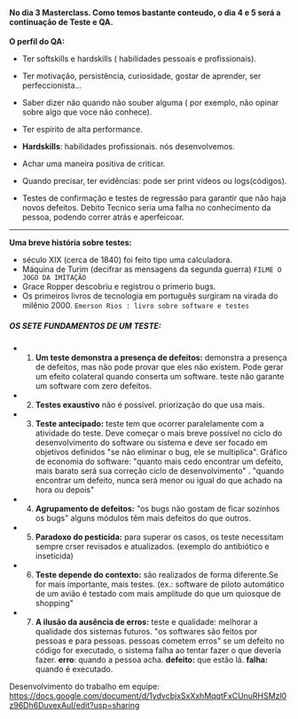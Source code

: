 #### No dia 3 Masterclass. Como temos bastante conteudo, o dia 4 e 5 será a continuação de Teste e QA.
**O perfil do QA:**
* Ter softskills e hardskills ( habilidades pessoais e profissionais).
* Ter motivação, persistência, curiosidade, gostar de aprender, ser perfeccionista...
* Saber dizer não quando não souber alguma ( por exemplo, não opinar sobre algo que voce não conhece).
*  Ter espírito de alta performance.

* **Hardskills**: habilidades profissionais. nós desenvolvemos.
* Achar uma  maneira positiva de criticar.
* Quando precisar, ter evidências: pode ser print vídeos ou logs(códigos).
* Testes de confirmação e testes de regressão para garantir que não haja novos defeitos.
Debito Tecnico seria uma falha no conhecimento da pessoa, podendo correr atrás e aperfeicoar.
---
**Uma breve história sobre testes:** 
* século XIX (cerca de 1840) foi feito tipo uma calculadora.
* Máquina de Turim (decifrar as mensagens da segunda guerra) 
  `FILME O JOGO DA IMITAÇÃO`
* Grace Ropper descobriu e registrou o primerio bugs.
* Os primeiros livros de tecnologia em português surgiram na virada do milênio 2000.
  `Emerson Rios : livro sobre software e testes`

##### OS SETE FUNDAMENTOS DE UM TESTE: 
* 1. **Um teste demonstra a presença de defeitos:** demonstra a presença de defeitos, mas não pode provar que eles não existem. Pode gerar um efeito colateral quando conserta um software. teste não garante um software com zero defeitos.
* 2. **Testes exaustivo** não é possível. priorização do que usa mais.
* 3. **Teste antecipado:** teste tem que ocorrer paralelamente com a atividade do teste. Deve começar o mais breve possível no ciclo do desenvolvimento do software ou sistema e deve ser focado em objetivos definidos "se não eliminar o bug, ele se multiplica". Gráfico de economia do software: "quanto mais cedo encontrar um defeito, mais barato será sua correção ciclo  de desenvolvimento" . "quando encontrar um defeito, nunca será menor ou igual do que achado na hora ou depois"
* 4. **Agrupamento de defeitos:** "os bugs não gostam de ficar sozinhos os bugs" alguns módulos têm mais defeitos do que outros.
* 5. **Paradoxo do pesticida:** para superar os casos, os teste necessitam sempre crser revisados e atualizados. (exemplo do antibiótico e inseticida)
* 6. **Teste depende do contexto:** são realizados de forma diferente.Se for mais importante, mais testes. (ex.: software de piloto automático de um avião é testado com mais amplitude do que um quiosque de shopping"
* 7. **A ilusão da ausência de erros:** teste  e qualidade: melhorar a qualidade dos sistemas futuros. "os softwares são feitos por pessoas e para pessoas. pessoas cometem erros" se um defeito no código for executado, o sistema falha ao tentar fazer o que deveria fazer. **erro**: quando a pessoa acha. **defeito:** que estão lá. **falha:** quando é executado.

Desenvolvimento do trabalho em equipe: https://docs.google.com/document/d/1ydvcbjxSxXxhMqqtFxCUnuRHSMzl0z96Dh6DuvexAuI/edit?usp=sharing
